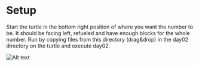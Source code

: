 # Setup
Start the turtle in the bottom right position of where you want the number to be. It should be facing left, refueled and have enough blocks for the whole number. Run by copying files from this directory (drag&drop) in the day02 directory on the turtle and execute day02.

![Alt text](./day02.gif "Turtles!")